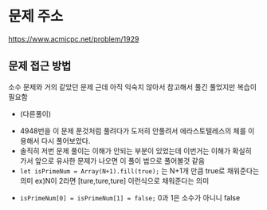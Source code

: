 # 문제 주소 
https://www.acmicpc.net/problem/1929

## 문제 접근 방법 
소수 문제와 거의 같았던 문제 근데 아직 익숙치 않아서 참고해서 풀긴 풀었지만 복습이 필요함 

- (다른풀이)

* 4948번을 이 문제 푼것처럼 풀려다가 도저히 안풀려서 에라스토텔레스의 체를 이용해서 다시 풀어보았다.
* 솔직히 저번 문제 풀이는 이해가 안되는 부분이 있었는데 이번거는 이해가 확실히 가서 앞으로 유사한 문제가 나오면 이 풀이 법으로 풀어볼것 같음 
* ``` let isPrimeNum = Array(N+1).fill(true); ``` 는 N+1개 만큼 true로 채워준다는 의미  ex)N이 2라면 [ture,ture,ture] 이런식으로 채워준다는 의미 
+ ``` isPrimeNum[0] = isPrimeNum[1] = false; ``` 0과 1은 소수가 아니니 false 